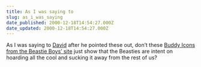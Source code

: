 ```yaml
---
title: As I was saying to
slug: as_i_was_saying
date_published: 2000-12-18T14:54:27.000Z
date_updated: 2000-12-18T14:54:27.000Z
---
```


As I was saying to [David](http://www.netwert.com) after he pointed these out, don’t these [Buddy Icons from the Beastie Boys’ site](http://www.grandroyal.com/aim/) just show that the Beasties are intent on hoarding all the cool and sucking it away from the rest of us?
